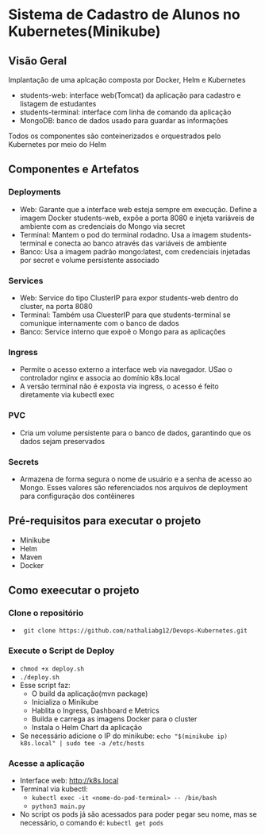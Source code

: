 # Sistema de Cadastro de Alunos no Kubernetes(Minikube)

## Visão Geral
Implantação de uma aplcação composta por Docker, Helm e Kubernetes
- students-web: interface web(Tomcat) da aplicação para cadastro e listagem de estudantes
- students-terminal: interface com linha de comando da aplicação
- MongoDB: banco de dados usado para guardar as informações

Todos os componentes são conteinerizados e orquestrados pelo Kubernetes por meio do Helm

## Componentes e Artefatos
### Deployments
- Web: Garante que a interface web esteja sempre em execução. Define a imagem Docker students-web, expõe a porta 8080 e injeta variáveis de ambiente com as credenciais do Mongo via secret
- Terminal: Mantem o pod do terminal rodadno. Usa a imagem students-terminal e conecta ao banco através das variáveis de ambiente
- Banco: Usa a imagem padrão mongo:latest, com credenciais injetadas por secret e volume persistente associado

### Services
- Web: Service do tipo ClusterIP para expor students-web dentro do cluster, na porta 8080
- Terminal: Também usa CluesterIP para que students-terminal se comunique internamente com o banco de dados
- Banco: Service interno que expoẽ o Mongo para as aplicações

### Ingress
- Permite o acesso externo a interface web via navegador. USao o controlador nginx e associa ao domínio k8s.local
- A versão terminal não é exposta via ingress, o acesso é feito diretamente via kubectl exec

### PVC
- Cria um volume persistente para o banco de dados, garantindo que os dados sejam preservados

### Secrets
- Armazena de forma segura o nome de usuário e a senha de acesso ao Mongo. Esses valores são referenciados nos arquivos de deployment para configuração dos contêineres

## Pré-requisitos para executar o projeto
- Minikube
- Helm
- Maven
- Docker

## Como exeecutar o projeto
### Clone o repositório
- ` git clone https://github.com/nathaliabg12/Devops-Kubernetes.git`

### Execute o Script de Deploy
- `chmod +x deploy.sh`
- `./deploy.sh`
- Esse script faz:
  - O build da aplicação(mvn package)
  - Inicializa o Minikube
  - Hablita o Ingress, Dashboard e Metrics
  - Builda e carrega as imagens Docker para o cluster
  - Instala o Helm Chart da aplicação
- Se necessário adicione o IP do minikube: `echo "$(minikube ip) k8s.local" | sudo tee -a /etc/hosts`

### Acesse a aplicação
- Interface web: http://k8s.local
- Terminal via kubectl:
  - `kubectl exec -it <nome-do-pod-terminal> -- /bin/bash`
  - `python3 main.py`
- No script os pods já são acessados para poder pegar seu nome, mas se necessário, o comando é: `kubectl get pods`




